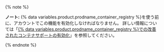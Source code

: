 {% note %}

**ノート:** {% data variables.product.prodname_container_registry %}を使う前に、アカウントでこの機能を有効化しなければなりません。 詳しい情報については「[{% data variables.product.prodname_container_registry %}での改善されたコンテナサポートの有効化](/packages/working-with-a-github-packages-registry/enabling-improved-container-support-with-the-container-registry)」を参照してください。

{% endnote %}
